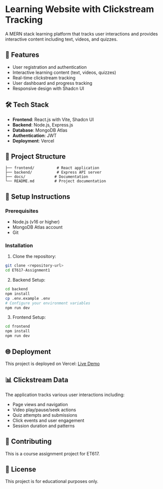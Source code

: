 # Learning Website with Clickstream Tracking

A MERN stack learning platform that tracks user interactions and provides interactive content including text, videos, and quizzes.

## 🚀 Features

- User registration and authentication
- Interactive learning content (text, videos, quizzes)
- Real-time clickstream tracking
- User dashboard and progress tracking
- Responsive design with Shadcn UI

## 🛠️ Tech Stack

- **Frontend**: React.js with Vite, Shadcn UI
- **Backend**: Node.js, Express.js
- **Database**: MongoDB Atlas
- **Authentication**: JWT
- **Deployment**: Vercel

## 📁 Project Structure

```
├── frontend/          # React application
├── backend/           # Express API server
├── docs/             # Documentation
└── README.md         # Project documentation
```

## 🔧 Setup Instructions

### Prerequisites
- Node.js (v16 or higher)
- MongoDB Atlas account
- Git

### Installation

1. Clone the repository:
```bash
git clone <repository-url>
cd ET617-Assignment1
```

2. Backend Setup:
```bash
cd backend
npm install
cp .env.example .env
# Configure your environment variables
npm run dev
```

3. Frontend Setup:
```bash
cd frontend
npm install
npm run dev
```

## 🌐 Deployment

This project is deployed on Vercel: [Live Demo](#)

## 📊 Clickstream Data

The application tracks various user interactions including:
- Page views and navigation
- Video play/pause/seek actions
- Quiz attempts and submissions
- Click events and user engagement
- Session duration and patterns

## 🤝 Contributing

This is a course assignment project for ET617.

## 📝 License

This project is for educational purposes only.
